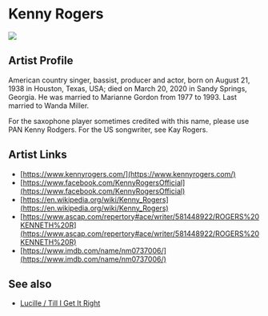 # Kenny Rogers

![](../../asssets/artists/Kenny_Rogers.png)

## Artist Profile

American country singer, bassist, producer and actor, born on August 21, 1938 in Houston, Texas, USA; died on March 20, 2020 in Sandy Springs, Georgia. He was married to Marianne Gordon from 1977 to 1993. Last married to Wanda Miller.

For the saxophone player sometimes credited with this name, please use PAN Kenny Rodgers.
For the US songwriter, see Kay Rogers.

## Artist Links

- [https://www.kennyrogers.com/](https://www.kennyrogers.com/)
- [https://www.facebook.com/KennyRogersOfficial](https://www.facebook.com/KennyRogersOfficial)
- [https://en.wikipedia.org/wiki/Kenny_Rogers](https://en.wikipedia.org/wiki/Kenny_Rogers)
- [https://www.ascap.com/repertory#ace/writer/581448922/ROGERS%20KENNETH%20R](https://www.ascap.com/repertory#ace/writer/581448922/ROGERS%20KENNETH%20R)
- [https://www.imdb.com/name/nm0737006/](https://www.imdb.com/name/nm0737006/)


## See also

- [Lucille / Till I Get It Right](Kenny_Rogers-Lucille_-_Till_I_Get_It_Right.md)
